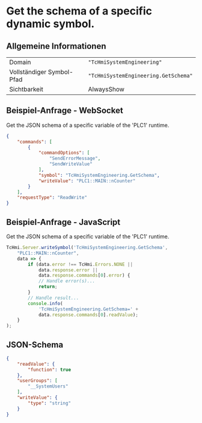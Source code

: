 # Get the schema of a specific dynamic symbol.

## Allgemeine Informationen

|  |  |
| - | - |
| Domain | `"TcHmiSystemEngineering"` |
| Vollständiger Symbol-Pfad | `"TcHmiSystemEngineering.GetSchema"` |
| Sichtbarkeit | AlwaysShow |

## Beispiel-Anfrage - WebSocket

Get the JSON schema of a specific variable of the 'PLC1' runtime.
```json
{
    "commands": [
        {
            "commandOptions": [
                "SendErrorMessage",
                "SendWriteValue"
            ],
            "symbol": "TcHmiSystemEngineering.GetSchema",
            "writeValue": "PLC1::MAIN::nCounter"
        }
    ],
    "requestType": "ReadWrite"
}
```

## Beispiel-Anfrage - JavaScript

Get the JSON schema of a specific variable of the 'PLC1' runtime.
```javascript
TcHmi.Server.writeSymbol('TcHmiSystemEngineering.GetSchema',
    "PLC1::MAIN::nCounter",
    data => {
        if (data.error !== TcHmi.Errors.NONE ||
            data.response.error ||
            data.response.commands[0].error) {
            // Handle error(s)...
            return;
        }
        // Handle result...
        console.info(
            'TcHmiSystemEngineering.GetSchema=' +
            data.response.commands[0].readValue);
    }
);
```

## JSON-Schema

```json
{
    "readValue": {
        "function": true
    },
    "userGroups": [
        "__SystemUsers"
    ],
    "writeValue": {
        "type": "string"
    }
}
```
